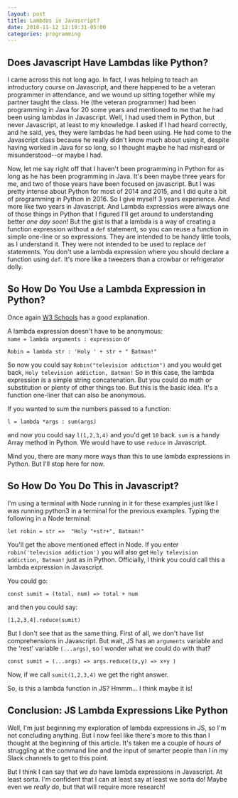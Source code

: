 ```yaml
---
layout: post
title: Lambdas in Javascript?
date: 2018-11-12 12:19:31-05:00
categories: programming
---
```


## Does Javascript Have Lambdas like Python?

I came across this not long ago.  In fact, I was helping to teach an introductory course on Javascript, and there happened to be a veteran programmer in attendance, and we wound up sitting together while my partner
taught the class.  He (the veteran programmer) had been programming in Java for 20 some years and mentioned to me that he had been using lambdas in Javascript.  Well, I had used them in Python, but never Javascript, at
least to my knowledge.  I asked if I had heard correctly, and he said, yes, they were lambdas he had been using.  He had come to the Javascript class because he really didn't know much about using it, despite having
worked in Java for so long, so I thought maybe he had misheard or misunderstood--or maybe I had.

Now, let me say right off that I haven't been programming in Python for as long as he has been programming in Java.  It's been maybe three years for me, and two of those years have been focused on javascript.  But I was
pretty intense about Python for most of 2014 and 2015, and I did quite a bit of programming in Python in 2016.  So I give myself 3 years experience.  And more like two years in Javascript.  And Lambda expressios were
always one of those things in Python that I figured I'll get around to understanding better _one day soon_!  But the gist is that a lambda is a way of creating a function expression without a `def` statement,
so you can reuse a function in simple one-line or so expressions.  They are intended to be handy little tools, as I understand it.  They were not intended to be used to replace `def` statements.  You don't use a lambda
expression where you should declare a function using `def`.  It's more like a tweezers than a crowbar or refrigerator dolly.

## So How Do You Use a Lambda Expression in Python?

Once again [W3 Schools](https://www.w3schools.com/python/python_lambda.asp) has a good explanation.

A lambda expression doesn't have to be anonymous:  
`name = lambda arguments : expression`
or
``` 
Robin = lambda str : 'Holy ' + str + " Batman!" 
```

So now you could say `Robin("television addiction")` and you would get back, `Holy television addiction, Batman!`  So in this case, the lambda expression is a simple string concatenation.  But you could do math or
substitution or plenty of other things too.  But this is the basic idea.  It's a function one-liner that can also be anonymous.

If you wanted to sum the numbers passed to a function:  
```
l = lambda *args : sum(args)
``` 
and now you could say `l(1,2,3,4)` and you'd get `10` back.  `sum` is a handy Array method in Python.  We would have to use `reduce` in Javascript.

Mind you, there are many more ways than this to use lambda expressions in Python.  But I'll stop here for now.

## So How Do You Do This in Javascript?

I'm using a terminal with Node running in it for these examples just like I was running python3 in a terminal for the previous examples.  Typing the following in a Node terminal:
```
let robin = str =>  "Holy "+str+", Batman!" 
```
You'll get the above mentioned effect in Node.  If you enter `robin('television addiction')` you will also get `Holy television addiction, Batman!` just as in Python.  Officially, I think you could call this a lambda
expression in Javascript.

You could go:
```
const sumit = (total, num) => total + num 
```
and then you could say:
```
[1,2,3,4].reduce(sumit)
```

But I don't see that as the same thing.  First of all, we don't have list comprehensions in Javascript. But wait, JS has an `arguments` variable and the 'rest' variable `(...args)`, so I wonder what we could do with that?

```
const sumit = (...args) => args.reduce((x,y) => x+y ) 
```

Now, if we call `sumit(1,2,3,4)` we get the right answer.  

So, is this a lambda function in JS?  Hmmm...  I think maybe it is!  


## Conclusion: JS Lambda Expressions Like Python

Well, I'm just beginning my exploration of lambda expressions in JS, so I'm not concluding anything.  But I now feel like there's more to this than I thought at the beginning of this article.  It's taken me a couple of
hours of struggling at the command line and the input of smarter people than I in my Slack channels to get to this point.  

But I think I can say that we _do_ have lambda expressions in Javascript.  At least sorta.  I'm confident that I can at least say at least we sorta do!  Maybe even we _really do_, but that will require more research!

